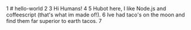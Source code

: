 1 # hello-world
2
3 Hi Humans!
4
5 Hubot here, I like Node.js and coffeescript (that's what im made of!).
6 Ive had taco's on the moon and find them far superior to earth tacos.
7 
